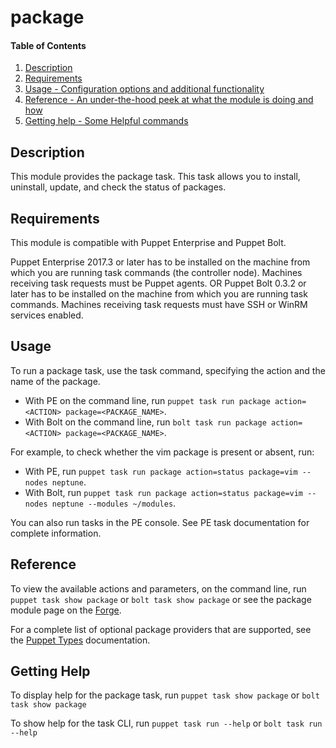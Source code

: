 
# package

#### Table of Contents

1. [Description](#description)
2. [Requirements](#requirements)
3. [Usage - Configuration options and additional functionality](#usage)
4. [Reference - An under-the-hood peek at what the module is doing and how](#reference)
5. [Getting help - Some Helpful commands](#getting-help)

## Description

This module provides the package task. This task allows you to install, uninstall, update, and check the status of packages.

## Requirements
This module is compatible with Puppet Enterprise and Puppet Bolt.

Puppet Enterprise 2017.3 or later has to be installed on the machine from which you are running task commands (the controller node). Machines receiving task requests must be Puppet agents.
OR
Puppet Bolt 0.3.2 or later has to be installed on the machine from which you are running task commands. Machines receiving task requests must have SSH or WinRM services enabled.

## Usage

To run a package task, use the task command, specifying the action and the name of the package.

* With PE on the command line, run `puppet task run package action=<ACTION> package=<PACKAGE_NAME>`.
* With Bolt on the command line, run `bolt task run package action=<ACTION> package=<PACKAGE_NAME>`.

For example, to check whether the vim package is present or absent, run:

* With PE, run `puppet task run package action=status package=vim --nodes neptune`.
* With Bolt, run `puppet task run package action=status package=vim --nodes neptune --modules ~/modules`.

You can also run tasks in the PE console. See PE task documentation for complete information.

## Reference

To view the available actions and parameters, on the command line, run `puppet task show package` or `bolt task show package` or see the package module page on the [Forge](https://forge.puppet.com/puppetlabs/package/tasks).

For a complete list of optional package providers that are supported, see the [Puppet Types](https://docs.puppet.com/puppet/latest/types/package.html) documentation.

## Getting Help

To display help for the package task, run `puppet task show package` or `bolt task show package`

To show help for the task CLI, run `puppet task run --help` or `bolt task run --help`

